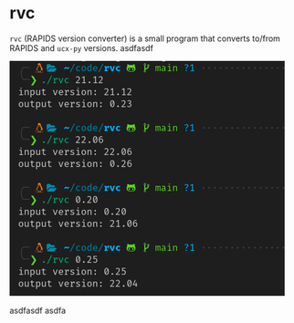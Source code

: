 # rvc

`rvc` (RAPIDS version converter) is a small program that converts to/from RAPIDS and `ucx-py` versions. asdfasdf

![screenshot.png](screenshot.png)


asdfasdf
asdfa
